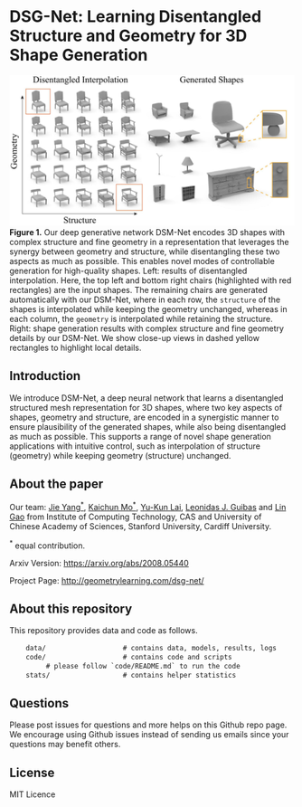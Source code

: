 # DSG-Net: Learning Disentangled Structure and Geometry for 3D Shape Generation

![Overview](./images/teaser3.jpg)
**Figure 1.** Our deep generative network DSM-Net encodes 3D shapes with complex structure and fine geometry in a representation that leverages the synergy between geometry and structure, while disentangling these two aspects as much as possible. This enables novel modes of controllable generation for high-quality shapes. Left: results of disentangled interpolation. Here, the top left and bottom right chairs (highlighted with red rectangles) are the input shapes. The remaining chairs are generated automatically with our DSM-Net, where in each row, the `structure` of the shapes is interpolated while keeping the geometry unchanged, whereas in each column, the `geometry` is interpolated while retaining the structure. Right: shape generation results with complex structure and fine geometry details by our DSM-Net. We show close-up views in dashed yellow rectangles to highlight local details.

## Introduction
We introduce DSM-Net, a deep neural network that learns a disentangled structured mesh representation for 3D shapes, where two key aspects of shapes, geometry and structure, are encoded in a synergistic manner to ensure plausibility of the generated shapes, while also being disentangled as much as possible. This supports a range of novel shape generation applications with intuitive control, such as interpolation of structure (geometry) while keeping geometry (structure) unchanged. 


## About the paper

Our team: 
[Jie Yang<sup>\*</sup>](http://people.geometrylearning.com/~jieyang/),
[Kaichun Mo<sup>\*</sup>](https://cs.stanford.edu/~kaichun),
[Yu-Kun Lai](http://users.cs.cf.ac.uk/Yukun.Lai/),
[Leonidas J. Guibas](https://geometry.stanford.edu/member/guibas/)
and [Lin Gao](http://geometrylearning.com/lin/)
from 
Institute of Computing Technology, CAS and University of Chinese Academy of Sciences, Stanford University, Cardiff University.

<sup>\*</sup> equal contribution.


Arxiv Version: https://arxiv.org/abs/2008.05440

Project Page: http://geometrylearning.com/dsg-net/


## About this repository

This repository provides data and code as follows.


```
    data/                   # contains data, models, results, logs
    code/                   # contains code and scripts
         # please follow `code/README.md` to run the code
    stats/                  # contains helper statistics
```

## Questions

<!-- ulimit -n 65535 -->

Please post issues for questions and more helps on this Github repo page. We encourage using Github issues instead of sending us emails since your questions may benefit others.

## License

MIT Licence


